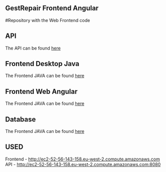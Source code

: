 ## GestRepair Frontend Angular
#Repository with the Web Frontend code 

## API
The API can be found [here](https://github.com/barcelosrui/gestRepairapi)

## Frontend Desktop Java
The Frontend JAVA can be found [here](https://github.com/barcelosrui/GestRepairFrontendJava)

## Frontend Web Angular
The Frontend JAVA can be found [here](https://github.com/barcelosrui/GestRepairFrontendAngular)

## Database
The Frontend JAVA can be found [here](https://github.com/barcelosrui/gestRepairdb)

## USED
Frontend - http://ec2-52-56-143-158.eu-west-2.compute.amazonaws.com
API - http://ec2-52-56-143-158.eu-west-2.compute.amazonaws.com:8080

